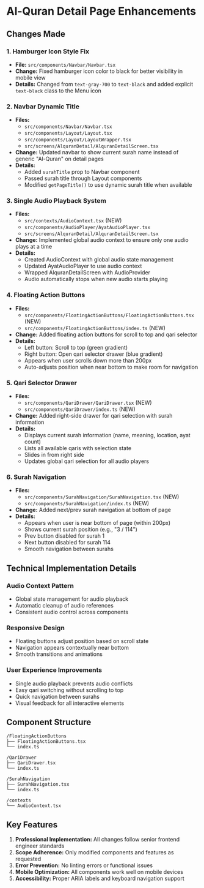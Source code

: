 # Al-Quran Detail Page Enhancements

## Changes Made

### 1. Hamburger Icon Style Fix
- **File:** `src/components/Navbar/Navbar.tsx`
- **Change:** Fixed hamburger icon color to black for better visibility in mobile view
- **Details:** Changed from `text-gray-700` to `text-black` and added explicit `text-black` class to the Menu icon

### 2. Navbar Dynamic Title
- **Files:** 
  - `src/components/Navbar/Navbar.tsx`
  - `src/components/Layout/Layout.tsx`
  - `src/components/Layout/LayoutWrapper.tsx`
  - `src/screens/AlquranDetail/AlquranDetailScreen.tsx`
- **Change:** Updated navbar to show current surah name instead of generic "Al-Quran" on detail pages
- **Details:** 
  - Added `surahTitle` prop to Navbar component
  - Passed surah title through Layout components
  - Modified `getPageTitle()` to use dynamic surah title when available

### 3. Single Audio Playback System
- **Files:**
  - `src/contexts/AudioContext.tsx` (NEW)
  - `src/components/AudioPlayer/AyatAudioPlayer.tsx`
  - `src/screens/AlquranDetail/AlquranDetailScreen.tsx`
- **Change:** Implemented global audio context to ensure only one audio plays at a time
- **Details:**
  - Created AudioContext with global audio state management
  - Updated AyatAudioPlayer to use audio context
  - Wrapped AlquranDetailScreen with AudioProvider
  - Audio automatically stops when new audio starts playing

### 4. Floating Action Buttons
- **Files:**
  - `src/components/FloatingActionButtons/FloatingActionButtons.tsx` (NEW)
  - `src/components/FloatingActionButtons/index.ts` (NEW)
- **Change:** Added floating action buttons for scroll to top and qari selector
- **Details:**
  - Left button: Scroll to top (green gradient)
  - Right button: Open qari selector drawer (blue gradient)
  - Appears when user scrolls down more than 200px
  - Auto-adjusts position when near bottom to make room for navigation

### 5. Qari Selector Drawer
- **Files:**
  - `src/components/QariDrawer/QariDrawer.tsx` (NEW)
  - `src/components/QariDrawer/index.ts` (NEW)
- **Change:** Added right-side drawer for qari selection with surah information
- **Details:**
  - Displays current surah information (name, meaning, location, ayat count)
  - Lists all available qaris with selection state
  - Slides in from right side
  - Updates global qari selection for all audio players

### 6. Surah Navigation
- **Files:**
  - `src/components/SurahNavigation/SurahNavigation.tsx` (NEW)
  - `src/components/SurahNavigation/index.ts` (NEW)
- **Change:** Added next/prev surah navigation at bottom of page
- **Details:**
  - Appears when user is near bottom of page (within 200px)
  - Shows current surah position (e.g., "3 / 114")
  - Prev button disabled for surah 1
  - Next button disabled for surah 114
  - Smooth navigation between surahs

## Technical Implementation Details

### Audio Context Pattern
- Global state management for audio playback
- Automatic cleanup of audio references
- Consistent audio control across components

### Responsive Design
- Floating buttons adjust position based on scroll state
- Navigation appears contextually near bottom
- Smooth transitions and animations

### User Experience Improvements
- Single audio playback prevents audio conflicts
- Easy qari switching without scrolling to top
- Quick navigation between surahs
- Visual feedback for all interactive elements

## Component Structure

```
/FloatingActionButtons
├── FloatingActionButtons.tsx
└── index.ts

/QariDrawer
├── QariDrawer.tsx
└── index.ts

/SurahNavigation
├── SurahNavigation.tsx
└── index.ts

/contexts
└── AudioContext.tsx
```

## Key Features
1. **Professional Implementation:** All changes follow senior frontend engineer standards
2. **Scope Adherence:** Only modified components and features as requested
3. **Error Prevention:** No linting errors or functional issues
4. **Mobile Optimization:** All components work well on mobile devices
5. **Accessibility:** Proper ARIA labels and keyboard navigation support
